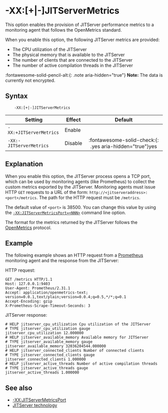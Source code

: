 <!--
* Copyright (c) 2017, 2022 IBM Corp. and others
*
* This program and the accompanying materials are made
* available under the terms of the Eclipse Public License 2.0
* which accompanies this distribution and is available at
* https://www.eclipse.org/legal/epl-2.0/ or the Apache
* License, Version 2.0 which accompanies this distribution and
* is available at https://www.apache.org/licenses/LICENSE-2.0.
*
* This Source Code may also be made available under the
* following Secondary Licenses when the conditions for such
* availability set forth in the Eclipse Public License, v. 2.0
* are satisfied: GNU General Public License, version 2 with
* the GNU Classpath Exception [1] and GNU General Public
* License, version 2 with the OpenJDK Assembly Exception [2].
*
* [1] https://www.gnu.org/software/classpath/license.html
* [2] http://openjdk.java.net/legal/assembly-exception.html
*
* SPDX-License-Identifier: EPL-2.0 OR Apache-2.0 OR GPL-2.0 WITH
* Classpath-exception-2.0 OR LicenseRef-GPL-2.0 WITH Assembly-exception
-->

# -XX:[+|-]JITServerMetrics

This option enables the provision of JITServer performance metrics to a monitoring agent that follows the OpenMetrics standard.

When you enable this option, the following JITServer metrics are provided:

- The CPU utilization of the JITServer
- The physical memory that is available to the JITServer
- The number of clients that are connected to the JITServer
- The number of active compilation threads in the JITServer

:fontawesome-solid-pencil-alt:{: .note aria-hidden="true"} **Note:** The data is currently not encrypted.

## Syntax

        -XX:[+|-]JITServerMetrics

| Setting                    | Effect  | Default                                                                              |
|----------------------------|---------|:------------------------------------------------------------------------------------:|
|`-XX:+JITServerMetrics` | Enable  |                                                                                      |
|`-XX:-JITServerMetrics` | Disable | :fontawesome-solid-check:{: .yes aria-hidden="true"}<span class="sr-only">yes</span> |

## Explanation

 When you enable this option, the JITServer process opens a TCP port, which can be used by monitoring agents (like Prometheus) to collect the custom metrics exported by the JITServer. Monitoring agents must issue HTTP `GET` requests to a URL of the form: `http://<jitserveraddress>:<port>/metrics`. The path for the HTTP request must be `/metrics`.

 The default value of `<port>` is 38500. You can change this value by using the [`-XX:JITServerMetricsPort=<NNN>`](xxjitservermetricsport.md) command line option.

 The format for the metrics returned by the JITServer follows the [OpenMetrics](https://openmetrics.io/) protocol.

## Example

The following example shows an HTTP request from a [Prometheus](https://prometheus.io/docs/introduction/overview/) monitoring agent and the response from the JITServer:

HTTP request:

   ```
   GET /metrics HTTP/1.1
   Host: 127.0.0.1:9403
   User-Agent: Prometheus/2.31.1
   Accept: application/openmetrics-text; version=0.0.1,text/plain;version=0.0.4;q=0.5,*/*;q=0.1
   Accept-Encoding: gzip
   X-Prometheus-Scrape-Timeout-Seconds: 3
   ```

JITServer response:

   ```
   # HELP jitserver_cpu_utilization Cpu utilization of the JITServer
   # TYPE jitserver_cpu_utilization gauge
   jitserver_cpu_utilization 12.000000
   # HELP jitserver_available_memory Available memory for JITServer
   # TYPE jitserver_available_memory gauge
   jitserver_available_memory 32036204544.000000
   # HELP jitserver_connected_clients Number of connected clients
   # TYPE jitserver_connected_clients gauge
   jitserver_connected_clients 1.000000
   # HELP jitserver_active_threads Number of active compilation threads
   # TYPE jitserver_active_threads gauge
   jitserver_active_threads 1.000000
   ```

## See also

- [-XX:JITServerMetricsPort](xxjitservermetricsport.md)
- [JITServer technology](jitserver.md)

<!-- ==== END OF TOPIC ==== xxjitservermetrics.md ==== -->
